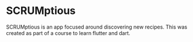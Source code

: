 # SCRUMptious
SCRUMptious is an app focused around discovering new recipes. This was created as part of a course to learn flutter and dart.
